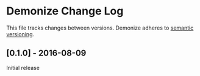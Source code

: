 # Demonize Change Log

This file tracks changes between versions. Demonize adheres to [semantic versioning](http://semver.org).

## [0.1.0] - 2016-08-09

Initial release
